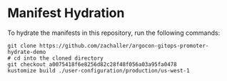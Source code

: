 # Manifest Hydration

To hydrate the manifests in this repository, run the following commands:

```shell
git clone https://github.com/zachaller/argocon-gitops-promoter-hydrate-demo
# cd into the cloned directory
git checkout a0075418f6e8256d82c28f48f056a03a95fa0478
kustomize build ./user-configuration/production/us-west-1
```
